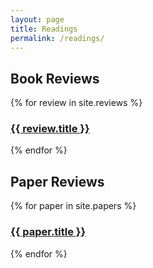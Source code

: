 ```yaml
---
layout: page
title: Readings
permalink: /readings/
---
```


## Book Reviews

{% for review in site.reviews %}
  <h3><a href="{{ review.url | relative_url }}">{{ review.title }}</a></h3>
{% endfor %}

## Paper Reviews

{% for paper in site.papers %}
  <h3><a href="{{ paper.url | relative_url }}">{{ paper.title }}</a></h3>
{% endfor %}